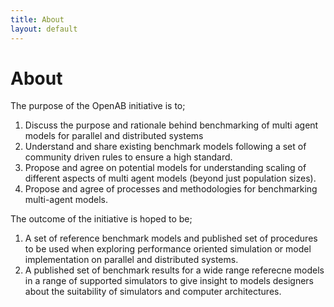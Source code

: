 ```yaml
---
title: About
layout: default
---
```


# About

The purpose of the OpenAB initiative is to;

1) Discuss the purpose and rationale behind benchmarking of multi agent models for parallel and distributed systems
2) Understand and share existing benchmark models following a set of community driven rules to ensure a high standard.
3) Propose and agree on potential models for understanding scaling of different aspects of multi agent models (beyond just population sizes).
4) Propose and agree of processes and methodologies for benchmarking multi-agent models.

The outcome of the initiative is hoped to be;

1) A set of reference benchmark models and published set of procedures to be used when exploring performance oriented simulation or model implementation on parallel and distributed systems.
2) A published set of benchmark results for a wide range referecne models in a range of supported simulators to give insight to models designers about the suitability of simulators and computer architectures.